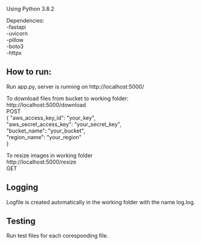 Using Python 3.8.2

Dependencies: <br />
  -fastapi <br />
  -uvicorn <br />
  -pillow <br />
  -boto3 <br />
  -httpx <br />

## How to run:
  Run app.py, server is running on http://localhost:5000/

  To download files from bucket to working folder: <br />
  http://localhost:5000/download <br />
  POST<br />
    {
      "aws_access_key_id": "your_key", <br />
      "aws_secret_access_key": "your_secret_key", <br />
      "bucket_name": "your_bucket", <br />
      "region_name": "your_region" <br />
    }
    
   To resize images in working folder <br />
   http://localhost:5000/resize <br />
   GET
    
   ## Logging 
   Logfile is created automatically in the working folder with the name log.log.
   
   ## Testing
   Run test files for each coresponding file.
